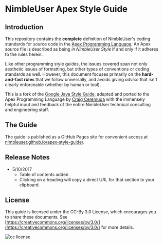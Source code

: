 # NimbleUser Apex Style Guide

## Introduction

This repository contains the **complete** definition of NimbleUser's coding standards for source code in the [Apex Programming Language](https://developer.salesforce.com/page/Apex_Code:_The_World's_First_On-Demand_Programming_Language). An Apex source file is described as being _in NimbleUser Style_ if and only if it adheres to the rules herein.

Like other programming style guides, the issues covered span not only aesthetic issues of formatting, but other types of conventions or coding standards as well. However, this document focuses primarily on the **hard-and-fast rules** that we follow universally, and avoids giving _advice_ that isn't clearly enforceable (whether by human or tool).

This is a fork of the [Google Java Style Guide](https://google.github.io/styleguide/javaguide.html), adapted and ported to the Apex Programming Language by [Craig Ceremuga](https://github.com/cceremuga) with the immensely helpful input and feedback of the entire NimbleUser technical consulting and engineering staff.

## The Guide

The guide is published as a GitHub Pages site for convenient access at [nimbleuser.github.io/apex-style-guide/](https://nimbleuser.github.io/apex-style-guide/).

## Release Notes
* 5/10/2017
    * Table of contents added.
    * Clicking on a heading will copy a direct URL for that section to your clipboard.

## License

This guide is licensed under the CC-By 3.0 License, which encourages you to share these documents. See [https://creativecommons.org/licenses/by/3.0/](https://creativecommons.org/licenses/by/3.0/) for more details.

![cc license](https://licensebuttons.net/l/by/3.0/80x15.png)